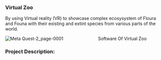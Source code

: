 ### Virtual Zoo 
By using Virtual reality (VR) to showcase complex ecosysystem of Floura and Founa with their existing and extint species from various parts of the world.

![Meta Quest-2_page-0001](https://github.com/gauravmishra2123/Virtual-Zoo/assets/114698901/e5807871-4461-4527-8dae-ed74e9f51755)
 &emsp; &emsp; &emsp; &emsp; &emsp;    &emsp;                     Software Of Virtual Zoo 

### Project Description:

